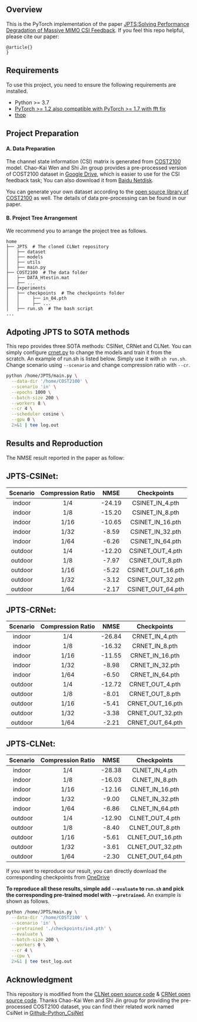 ## Overview

This is the PyTorch implementation of the paper [JPTS:Solving Performance Degradation of Massive
MIMO CSI Feedback]().
If you feel this repo helpful, please cite our paper:

```
@article{}
}

```


## Requirements

To use this project, you need to ensure the following requirements are installed.

- Python >= 3.7
- [PyTorch >= 1.2 also compatible with PyTorch >= 1.7 with fft fix](https://pytorch.org/get-started/locally/)
- [thop](https://github.com/Lyken17/pytorch-OpCounter)

## Project Preparation

#### A. Data Preparation

The channel state information (CSI) matrix is generated from [COST2100](https://ieeexplore.ieee.org/document/6393523) model. Chao-Kai Wen and Shi Jin group provides a pre-processed version of COST2100 dataset in [Google Drive](https://drive.google.com/drive/folders/1_lAMLk_5k1Z8zJQlTr5NRnSD6ACaNRtj?usp=sharing), which is easier to use for the CSI feedback task; You can also download it from [Baidu Netdisk](https://pan.baidu.com/s/1Ggr6gnsXNwzD4ULbwqCmjA).

You can generate your own dataset according to the [open source library of COST2100](https://github.com/cost2100/cost2100) as well. The details of data pre-processing can be found in our paper.

#### B. Project Tree Arrangement

We recommend you to arrange the project tree as follows.

```
home
├── JPTS  # The cloned CLNet repository
│   ├── dataset
│   ├── models
│   ├── utils
│   ├── main.py
├── COST2100  # The data folder
│   ├── DATA_Htestin.mat
│   ├── ...
├── Experiments
│   ├── checkpoints  # The checkpoints folder
│   │     ├── in_04.pth
│   │     ├── ...
│   ├── run.sh  # The bash script
...
```

## Adpoting JPTS to SOTA methods

This repo provides three SOTA methods: CSINet, CRNet and CLNet. You can simply configure [crnet.py](https://github.com/SIJIEJI/JPTS/blob/main/models/crnet.py#L312) to change the models and train it from the scratch. 
An example of run.sh is listed below. Simply use it with `sh run.sh`.  Change scenario using `--scenario` and change compression ratio with `--cr`.

``` bash
python /home/JPTS/main.py \
  --data-dir '/home/COST2100' \
  --scenario 'in' \
  --epochs 1000 \
  --batch-size 200 \
  --workers 8 \
  --cr 4 \
  --scheduler cosine \
  --gpu 0 \
  2>&1 | tee log.out
```

## Results and Reproduction


The NMSE result reported in the paper as follow:

## JPTS-CSINet:
|Scenario | Compression Ratio | NMSE | Checkpoints
|:--: | :--: | :--: | :--: | 
|indoor | 1/4 | -24.19 |  CSINET_IN_4.pth |
|indoor | 1/8 |  -15.20|  CSINET_IN_8.pth|
|indoor | 1/16 | -10.65 |  CSINET_IN_16.pth|
|indoor | 1/32 | -8.59 |  CSINET_IN_32.pth|
|indoor | 1/64 | -6.26 |  CSINET_IN_64.pth|
|outdoor | 1/4 | -12.20 | CSINET_OUT_4.pth|
|outdoor | 1/8 | -7.97 |  CSINET_OUT_8.pth|
|outdoor | 1/16 | -5.22 |  CSINET_OUT_16.pth|
|outdoor | 1/32 | -3.12 |  CSINET_OUT_32.pth|
|outdoor | 1/64 | -2.17 |  CSINET_OUT_64.pth|


## JPTS-CRNet:
|Scenario | Compression Ratio | NMSE | Checkpoints
|:--: | :--: | :--: | :--: | 
|indoor | 1/4 | -26.84 |  CRNET_IN_4.pth |
|indoor | 1/8 |  -16.32|  CRNET_IN_8.pth|
|indoor | 1/16 | -11.55 |  CRNET_IN_16.pth|
|indoor | 1/32 | -8.98 |  CRNET_IN_32.pth|
|indoor | 1/64 | -6.50 |  CRNET_IN_64.pth|
|outdoor | 1/4 | -12.72 | CRNET_OUT_4.pth|
|outdoor | 1/8 | -8.01 |  CRNET_OUT_8.pth|
|outdoor | 1/16 | -5.41 |  CRNET_OUT_16.pth|
|outdoor | 1/32 | -3.38 |  CRNET_OUT_32.pth|
|outdoor | 1/64 | -2.21 |  CRNET_OUT_64.pth|

## JPTS-CLNet:
|Scenario | Compression Ratio | NMSE | Checkpoints
|:--: | :--: | :--: | :--: | 
|indoor | 1/4 | -28.38 |  CLNET_IN_4.pth |
|indoor | 1/8 |  -16.03|  CLNET_IN_8.pth|
|indoor | 1/16 | -12.16 | CLNET_IN_16.pth|
|indoor | 1/32 | -9.00 |  CLNET_IN_32.pth|
|indoor | 1/64 | -6.86 |  CLNET_IN_64.pth|
|outdoor | 1/4 | -12.90 | CLNET_OUT_4.pth|
|outdoor | 1/8 | -8.40 |  CLNET_OUT_8.pth|
|outdoor | 1/16 | -5.61 |  CLNET_OUT_16.pth|
|outdoor | 1/32 | -3.61 | CLNET_OUT_32.pth|
|outdoor | 1/64 | -2.30 | CLNET_OUT_64.pth|


If you want to reproduce our result, you can directly download the corresponding checkpoints from [OneDrive](https://entuedu-my.sharepoint.com/:f:/g/personal/sijie001_e_ntu_edu_sg/Ej0oi6n3H1RNs84AnGfK2ukBk_9gynl4KBDsvLmZnnT5Zg?e=HYWsff)


**To reproduce all these results, simple add `--evaluate` to `run.sh` and pick the corresponding pre-trained model with `--pretrained`.** An example is shown as follows.

``` bash
python /home/JPTS/main.py \
  --data-dir '/home/COST2100' \
  --scenario 'in' \
  --pretrained './checkpoints/in4.pth' \
  --evaluate \
  --batch-size 200 \
  --workers 0 \
  --cr 4 \
  --cpu \
  2>&1 | tee test_log.out

```

## Acknowledgment

This repository is modified from the [CLNet open source code](https://github.com/SIJIEJI/CLNet) & [CRNet open source code](https://github.com/Kylin9511/CRNet). 
Thanks Chao-Kai Wen and Shi Jin group for providing the pre-processed COST2100 dataset, you can find their related work named CsiNet in [Github-Python_CsiNet](https://github.com/sydney222/Python_CsiNet) 

